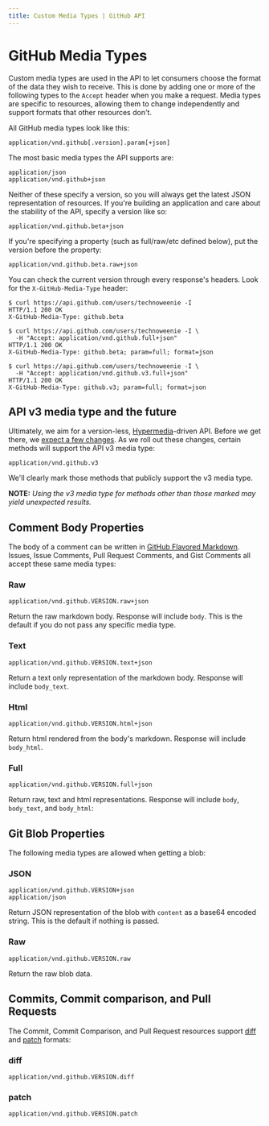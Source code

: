 ```yaml
---
title: Custom Media Types | GitHub API
---
```


# GitHub Media Types

Custom media types are used in the API to let consumers choose the format
of the data they wish to receive. This is done by adding one or more of
the following types to the `Accept` header when you make a request. Media types
are specific to resources, allowing them to change independently and support
formats that other resources don't.

All GitHub media types look like this:

    application/vnd.github[.version].param[+json]

The most basic media types the API supports are:

    application/json
    application/vnd.github+json

Neither of these specify a version, so you will always get the latest
JSON representation of resources.  If you're building an application and
care about the stability of the API, specify a version like so:

    application/vnd.github.beta+json

If you're specifying a property (such as full/raw/etc defined below),
put the version before the property:

    application/vnd.github.beta.raw+json

You can check the current version through every response's headers.  Look
for the `X-GitHub-Media-Type` header:

    $ curl https://api.github.com/users/technoweenie -I
    HTTP/1.1 200 OK
    X-GitHub-Media-Type: github.beta

    $ curl https://api.github.com/users/technoweenie -I \
      -H "Accept: application/vnd.github.full+json"
    HTTP/1.1 200 OK
    X-GitHub-Media-Type: github.beta; param=full; format=json

    $ curl https://api.github.com/users/technoweenie -I \
      -H "Accept: application/vnd.github.v3.full+json"
    HTTP/1.1 200 OK
    X-GitHub-Media-Type: github.v3; param=full; format=json


## API v3 media type and the future

Ultimately, we aim for a version-less, [Hypermedia][hypermedia]-driven API.
Before we get there, we [expect a few changes][expected-changes]. As we roll
out these changes, certain methods will support the API v3 media type:

    application/vnd.github.v3

We'll clearly mark those methods that publicly support the v3 media type. 

**NOTE:** _Using the v3 media type for methods other than those marked may yield 
unexpected results._

## Comment Body Properties

The body of a comment can be written in [GitHub Flavored Markdown][gfm].
Issues, Issue Comments, Pull Request Comments, and Gist Comments all
accept these same media types:

### Raw

    application/vnd.github.VERSION.raw+json

Return the raw markdown body. Response will include `body`. This is the
default if you do not pass any specific media type.

### Text

    application/vnd.github.VERSION.text+json

Return a text only representation of the markdown body. Response will
include `body_text`.

### Html

    application/vnd.github.VERSION.html+json

Return html rendered from the body's markdown. Response will include
`body_html`.

### Full

    application/vnd.github.VERSION.full+json

Return raw, text and html representations. Response will include `body`,
`body_text`, and `body_html`:

## Git Blob Properties

The following media types are allowed when getting a blob:

### JSON

    application/vnd.github.VERSION+json
    application/json

Return JSON representation of the blob with `content` as a base64
encoded string. This is the default if nothing is passed.

### Raw

    application/vnd.github.VERSION.raw

Return the raw blob data.

## Commits, Commit comparison, and Pull Requests

The Commit, Commit Comparison, and Pull Request resources support
[diff][git-diff] and [patch][git-patch] formats:

### diff

    application/vnd.github.VERSION.diff

### patch

    application/vnd.github.VERSION.patch


[gfm]:http://github.github.com/github-flavored-markdown/
[git-diff]: http://git-scm.com/docs/git-diff
[git-patch]: http://git-scm.com/docs/git-format-patch
[hypermedia]: /v3/#hypermedia
[expected-changes]: /#expected-changes
